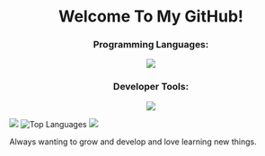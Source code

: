 <h1 align="center">Welcome To My GitHub!</h1>



<h3 align="center"> Programming Languages: </h3>
<p align="center">
  <a href="https://skillicons.dev">
    <img src="https://skillicons.dev/icons?i=typescript,kotlin,java,cs,c,py,lua,html,css,js" />
  </a>
</p>

<h3 align="center"> Developer Tools: </h3>
<p align="center">
  <a href="https://skillicons.dev">
    <img src="https://skillicons.dev/icons?i=git,github,vscode,visualstudio,eclipse,react,androidstudio,godot,unity,figma" />
  </a>
</p>

![](https://github-readme-stats.vercel.app/api?username=T2703&show_icons=true&theme=synthwave)
![Top Languages](https://github-readme-stats.vercel.app/api/top-langs/?username=T2703&hide_progress=true&theme=synthwave)
![](https://komarev.com/ghpvc/?username=T2703)


Always wanting to grow and develop and love learning new things.

